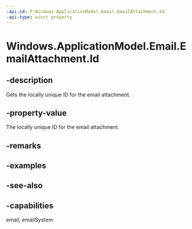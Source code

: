 ```yaml
---
-api-id: P:Windows.ApplicationModel.Email.EmailAttachment.Id
-api-type: winrt property
---
```


<!-- Property syntax
public string Id { get; }
-->

# Windows.ApplicationModel.Email.EmailAttachment.Id

## -description
Gets the locally unique ID for the email attachment.

## -property-value
The locally unique ID for the email attachment.

## -remarks

## -examples

## -see-also

## -capabilities
email, emailSystem
